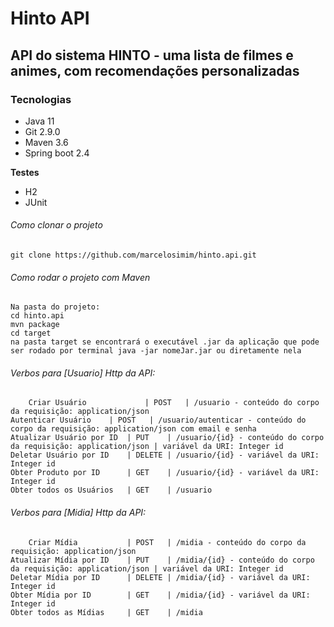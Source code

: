 # Hinto API

## API do sistema HINTO - uma lista de filmes e animes, com recomendações personalizadas

### Tecnologias

 - Java 11
 - Git 2.9.0
 - Maven 3.6
 - Spring boot 2.4

**Testes**
 - H2
 - JUnit
 
###### Como clonar o projeto
	git clone https://github.com/marcelosimim/hinto.api.git

###### Como rodar o projeto com Maven
	Na pasta do projeto:
	cd hinto.api
  	mvn package
	cd target
	na pasta target se encontrará o executável .jar da aplicação que pode ser rodado por terminal java -jar nomeJar.jar ou diretamente nela

###### Verbos para [Usuario] Http da API:
        Criar Usuário	          | POST   | /usuario - conteúdo do corpo da requisição: application/json
	Autenticar Usuário	  | POST   | /usuario/autenticar - conteúdo do corpo da requisição: application/json com email e senha
  	Atualizar Usuário por ID  | PUT    | /usuario/{id} - conteúdo do corpo da requisição: application/json | variável da URI: Integer id
  	Deletar Usuário por ID	  | DELETE | /usuario/{id} - variável da URI: Integer id
	Obter Produto por ID      | GET    | /usuario/{id} - variável da URI: Integer id
  	Obter todos os Usuários	  | GET    | /usuario
	
###### Verbos para [Midia] Http da API:
        Criar Mídia	          | POST   | /midia - conteúdo do corpo da requisição: application/json
  	Atualizar Mídia por ID    | PUT    | /midia/{id} - conteúdo do corpo da requisição: application/json | variável da URI: Integer id
  	Deletar Mídia por ID	  | DELETE | /midia/{id} - variável da URI: Integer id
	Obter Mídia por ID        | GET    | /midia/{id} - variável da URI: Integer id
  	Obter todos as Mídias	  | GET    | /midia

